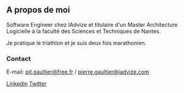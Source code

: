 ## A propos de moi

Software Engineer chez IAdvize et titulaire d'un Master Architecture Logicielle à la faculté des Sciences et Techniques de Nantes.

Je pratique le triathlon et je suis deux fois marathonien.

### Contact

E-mail: pit.gaultier@free.fr / pierre.gaultier@iadvize.com

[Linkedin](https://www.linkedin.com/in/pierre-gaultier-26253a126/) [Twitter](https://twitter.com/P1erreGaultier)
